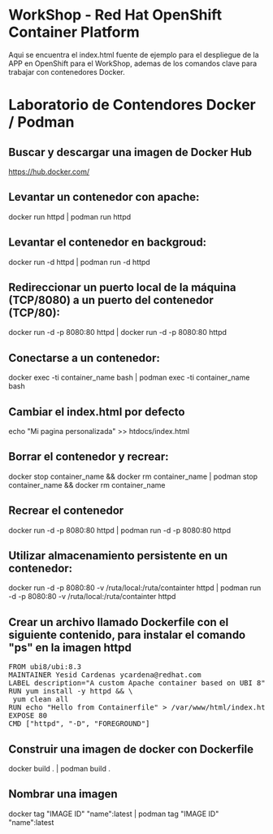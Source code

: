 # WorkShop - Red Hat OpenShift Container Platform
Aqui se encuentra el index.html fuente de ejemplo para el despliegue de la APP en OpenShift para el WorkShop, ademas de los comandos clave para trabajar con contenedores Docker.
# Laboratorio de Contendores Docker / Podman
## Buscar y descargar una imagen de Docker Hub
https://hub.docker.com/
## Levantar un contenedor con apache:
docker run httpd | podman run httpd
## Levantar el contenedor en backgroud:
docker run -d httpd | podman run -d httpd
## Redireccionar un puerto local de la máquina (TCP/8080) a un puerto del contenedor (TCP/80):
docker run -d -p 8080:80 httpd | docker run -d -p 8080:80 httpd
## Conectarse a un contenedor:
docker exec -ti container_name bash | podman exec -ti container_name bash
## Cambiar el index.html por defecto
echo "Mi pagina personalizada" >> htdocs/index.html 
## Borrar el contenedor y recrear:
docker stop container_name && docker rm container_name | podman stop container_name && docker rm container_name
## Recrear el contenedor
docker run -d -p 8080:80 httpd | podman run -d -p 8080:80 httpd
## Utilizar almacenamiento persistente en un contenedor:
docker run -d -p 8080:80 -v /ruta/local:/ruta/containter  httpd | podman run -d -p 8080:80 -v /ruta/local:/ruta/containter  httpd
## Crear un archivo llamado Dockerfile con el siguiente contenido, para instalar el comando "ps" en la imagen httpd
<pre>
FROM ubi8/ubi:8.3
MAINTAINER Yesid Cardenas ycardena@redhat.com
LABEL description="A custom Apache container based on UBI 8"
RUN yum install -y httpd && \
 yum clean all
RUN echo "Hello from Containerfile" > /var/www/html/index.html
EXPOSE 80
CMD ["httpd", "-D", "FOREGROUND"]
</pre>
## Construir una imagen de docker con Dockerfile
docker build . | podman build .
## Nombrar una imagen
docker tag "IMAGE ID" "name":latest | podman tag "IMAGE ID" "name":latest 
